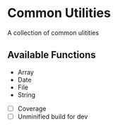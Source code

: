 # Common Utilities
A collection of common ulitities

## Available Functions

- Array
  <!-- - `toString(arr, delimeter)` -->
- Date
- File
- String
  <!-- - `toArray(string, delimeter)` -->
  <!-- - `toSentenceCase(string)` -->

<!-- https://github.com/Travelport-Ukraine/npm-module-boilerplate -->
<!-- https://github.com/krasimir/webpack-library-starter -->

- [ ] Coverage
- [ ] Unminified build for dev
